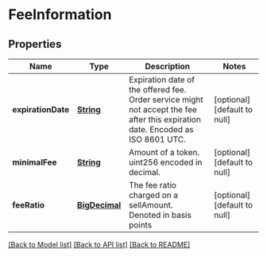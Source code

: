 # FeeInformation

## Properties

| Name               | Type                        | Description                                                                                                                     | Notes                        |
| ------------------ | --------------------------- | ------------------------------------------------------------------------------------------------------------------------------- | ---------------------------- |
| **expirationDate** | [**String**](string.md)     | Expiration date of the offered fee. Order service might not accept the fee after this expiration date. Encoded as ISO 8601 UTC. | [optional] [default to null] |
| **minimalFee**     | [**String**](string.md)     | Amount of a token. uint256 encoded in decimal.                                                                                  | [optional] [default to null] |
| **feeRatio**       | [**BigDecimal**](number.md) | The fee ratio charged on a sellAmount. Denoted in basis points                                                                  | [optional] [default to null] |

[[Back to Model list]](../README.md#documentation-for-models) [[Back to API list]](../README.md#documentation-for-api-endpoints) [[Back to README]](../README.md)
